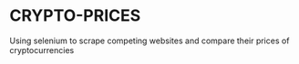 # CRYPTO-PRICES
Using selenium to scrape competing websites and compare their prices of cryptocurrencies 
